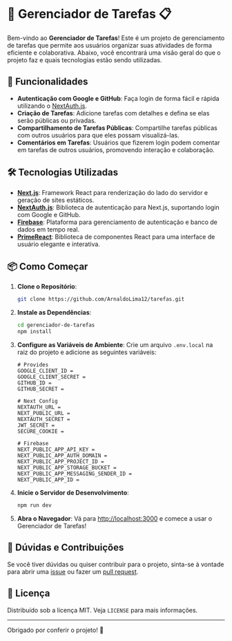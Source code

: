# 📝 Gerenciador de Tarefas 📋

Bem-vindo ao **Gerenciador de Tarefas**! Este é um projeto de gerenciamento de tarefas que permite aos usuários organizar suas atividades de forma eficiente e colaborativa. Abaixo, você encontrará uma visão geral do que o projeto faz e quais tecnologias estão sendo utilizadas.

## 🚀 Funcionalidades

- **Autenticação com Google e GitHub**: Faça login de forma fácil e rápida utilizando o [NextAuth.js](https://next-auth.js.org/).
- **Criação de Tarefas**: Adicione tarefas com detalhes e defina se elas serão públicas ou privadas.
- **Compartilhamento de Tarefas Públicas**: Compartilhe tarefas públicas com outros usuários para que eles possam visualizá-las.
- **Comentários em Tarefas**: Usuários que fizerem login podem comentar em tarefas de outros usuários, promovendo interação e colaboração.

## 🛠 Tecnologias Utilizadas

- **[Next.js](https://nextjs.org/)**: Framework React para renderização do lado do servidor e geração de sites estáticos.
- **[NextAuth.js](https://next-auth.js.org/)**: Biblioteca de autenticação para Next.js, suportando login com Google e GitHub.
- **[Firebase](https://firebase.google.com/)**: Plataforma para gerenciamento de autenticação e banco de dados em tempo real.
- **[PrimeReact](https://www.primefaces.org/primereact/)**: Biblioteca de componentes React para uma interface de usuário elegante e interativa.

## 📦 Como Começar

1. **Clone o Repositório**: 
    ```bash
    git clone https://github.com/ArnaldoLima12/tarefas.git
    ```

2. **Instale as Dependências**:
    ```bash
    cd gerenciador-de-tarefas
    npm install
    ```

3. **Configure as Variáveis de Ambiente**: 
   Crie um arquivo `.env.local` na raiz do projeto e adicione as seguintes variáveis:

    ```plaintext
    # Provides
    GOOGLE_CLIENT_ID =
    GOOGLE_CLIENT_SECRET =
    GITHUB_ID =
    GITHUB_SECRET =

    # Next Config
    NEXTAUTH_URL =
    NEXT_PUBLIC_URL =
    NEXTAUTH_SECRET =
    JWT_SECRET =
    SECURE_COOKIE =

    # Firebase
    NEXT_PUBLIC_APP_API_KEY =
    NEXT_PUBLIC_APP_AUTH_DOMAIN =
    NEXT_PUBLIC_APP_PROJECT_ID =
    NEXT_PUBLIC_APP_STORAGE_BUCKET =
    NEXT_PUBLIC_APP_MESSAGING_SENDER_ID =
    NEXT_PUBLIC_APP_ID =
    ```

4. **Inicie o Servidor de Desenvolvimento**:
    ```bash
    npm run dev
    ```

5. **Abra o Navegador**: Vá para [http://localhost:3000](http://localhost:3000) e comece a usar o Gerenciador de Tarefas!

## 🤔 Dúvidas e Contribuições

Se você tiver dúvidas ou quiser contribuir para o projeto, sinta-se à vontade para abrir uma [issue](https://github.com/ArnaldoLima12/tarefas/issues) ou fazer um [pull request](https://github.com/ArnaldoLima12/tarefas/pulls). 

## 📄 Licença

Distribuído sob a licença MIT. Veja `LICENSE` para mais informações.

---

Obrigado por conferir o projeto! 🚀

